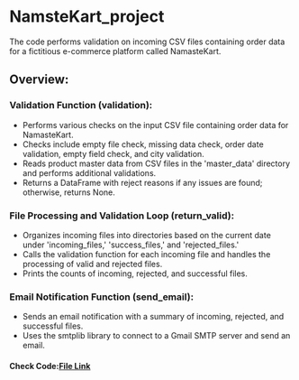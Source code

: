 # NamsteKart_project
The code performs validation on incoming CSV files containing order data for a fictitious e-commerce platform called NamasteKart. 


## Overview:

### Validation Function (validation):

* Performs various checks on the input CSV file containing order data for NamasteKart.
* Checks include empty file check, missing data check, order date validation, empty field check, and city validation.
* Reads product master data from CSV files in the 'master_data' directory and performs additional validations.
* Returns a DataFrame with reject reasons if any issues are found; otherwise, returns None.
  
### File Processing and Validation Loop (return_valid):

* Organizes incoming files into directories based on the current date under 'incoming_files,' 'success_files,' and 'rejected_files.'
* Calls the validation function for each incoming file and handles the processing of valid and rejected files.
* Prints the counts of incoming, rejected, and successful files.

### Email Notification Function (send_email):

* Sends an email notification with a summary of incoming, rejected, and successful files.
* Uses the smtplib library to connect to a Gmail SMTP server and send an email.

#### Check Code:[File Link](Code.ipynb)
